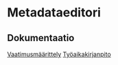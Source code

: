 # Metadataeditori
## Dokumentaatio
[Vaatimusmäärittely](dokumentaatio/vaatimusmaarittely.md)
[Työaikakirjanpito](dokumentaatio/tyoaikakirjanpito.md)
